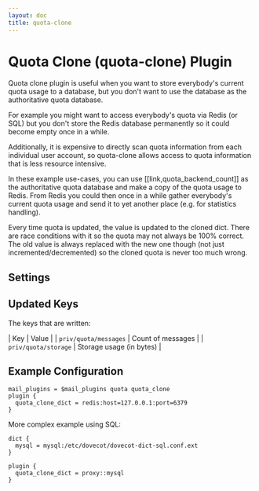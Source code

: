 ```yaml
---
layout: doc
title: quota-clone
---
```


# Quota Clone (quota-clone) Plugin

Quota clone plugin is useful when you want to store everybody's current quota
usage to a database, but you don't want to use the database as the
authoritative quota database.

For example you might want to access everybody's quota via Redis (or SQL)
but you don't store the Redis database permanently so it could become empty
once in a while.

Additionally, it is expensive to directly scan quota information from each
individual user account, so quota-clone allows access to quota information
that is less resource intensive.

In these example use-cases, you can use [[link,quota_backend_count]] as the
authoritative quota database and make a copy of the quota usage to Redis.
From Redis you could then once in a while gather everybody's current quota
usage and send it to yet another place (e.g. for statistics handling).

Every time quota is updated, the value is updated to the cloned dict. There are
race conditions with it so the quota may not always be 100% correct. The old
value is always replaced with the new one though (not just
incremented/decremented) so the cloned quota is never too much wrong.

## Settings

<SettingsComponent plugin="quota-clone" />

## Updated Keys

The keys that are written:

| Key | Value |
| `priv/quota/messages` | Count of messages |
| `priv/quota/storage` | Storage usage (in bytes) |

## Example Configuration

```[dovecot.conf]
mail_plugins = $mail_plugins quota quota_clone
plugin {
  quota_clone_dict = redis:host=127.0.0.1:port=6379
}
```

More complex example using SQL:

```[dovecot.conf]
dict {
  mysql = mysql:/etc/dovecot/dovecot-dict-sql.conf.ext
}

plugin {
  quota_clone_dict = proxy::mysql
}
```
